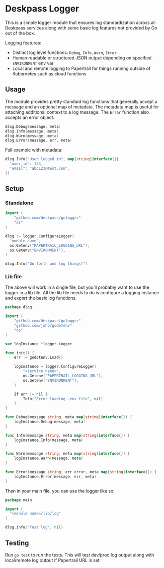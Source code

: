 # Deskpass Logger

This is a simple logger module that ensures log standardization across all
Deskpass services along with some basic log features not provided by Go out of
the box.

Logging features:

- Distinct log level functions: `Debug`, `Info`, `Warn`, `Error`
- Human readable or structured JSON output depending on specified `ENVIRONMENT`
  env var
- Local and remote logging to Papertrail for things running outside of
  Kubernetes such as cloud functions

## Usage

The module provides pretty standard log functions that generally accept a
message and an optional map of metadata. The metadata map is useful for
attaching additional context to a log message. The `Error` function also accepts
an error object:

```go
dlog.Debug(message, meta)
dlog.Info(message, meta)
dlog.Warn(message, meta)
dlog.Error(message, err, meta)
```

Full example with metadata:

```go
dlog.Info("User logged in", map[string]interface{}{
  "user_id": 123,
  "email": "abc123@test.com",
})
```

## Setup

### Standalone

```go
import (
	"github.com/deskpass/gologger"
	"os"
)

dlog := logger.ConfigureLogger(
  "module-name",
  os.Getenv("PAPERTRAIL_LOGGING_URL"),
  os.Getenv("ENVIRONMENT"),
)

dlog.Info("Go forth and log things!")
```

### Lib file

The above will work in a single file, but you'll probably want to use the logger
in a lib file. All the lib file needs to do is configure a logging instance and
export the basic log functions.

```go
package dlog

import (
	"github.com/deskpass/gologger"
	"github.com/joho/godotenv"
	"os"
)

var logInstance *logger.Logger

func init() {
	err := godotenv.Load()

	logInstance = logger.ConfigureLogger(
		"<service name>",
		os.Getenv("PAPERTRAIL_LOGGING_URL"),
		os.Getenv("ENVIRONMENT"),
	)

	if err != nil {
		Info("Error loading .env file", nil)
	}
}

func Debug(message string, meta map[string]interface{}) {
	logInstance.Debug(message, meta)
}

func Info(message string, meta map[string]interface{}) {
	logInstance.Info(message, meta)
}

func Warn(message string, meta map[string]interface{}) {
	logInstance.Warn(message, meta)
}

func Error(message string, err error, meta map[string]interface{}) {
	logInstance.Error(message, err, meta)
}
```

Then in your main file, you can use the logger like so:

```go
package main

import (
  "<module name>/lib/log"
)

dlog.Info("Test log", nil)
```

## Testing

Run `go test` to run the tests. This will test dev/prod log output along with
local/remote log output if Papertrail URL is set.
